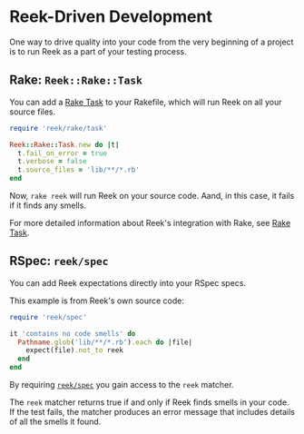 # Reek-Driven Development

One way to drive quality into your code from the very beginning of a project is to run Reek as a part of your testing process.

## Rake: `Reek::Rake::Task`

You can add a [Rake Task] to your Rakefile, which will run Reek on all your source files.

```ruby
require 'reek/rake/task'

Reek::Rake::Task.new do |t|
  t.fail_on_error = true
  t.verbose = false
  t.source_files = 'lib/**/*.rb'
end
```

Now, `rake reek` will run Reek on your source code. Aand, in this case, it fails if it finds any smells.

For more detailed information about Reek's integration with Rake, see [Rake Task].

[Rake Task]: Rake-Task.md

## RSpec: `reek/spec`

You can add Reek expectations directly into your RSpec specs.

This example is from Reek's own source code:

```ruby
require 'reek/spec'

it 'contains no code smells' do
  Pathname.glob('lib/**/*.rb').each do |file|
    expect(file).not_to reek
  end
end
```

By requiring [`reek/spec`] you gain access to the `reek` matcher.

The `reek` matcher returns true if and only if Reek finds smells in your code. If the test fails, the matcher produces an error message that includes details of all the smells it found.

[`reek/spec`]: ../lib/reek/spec.rb

